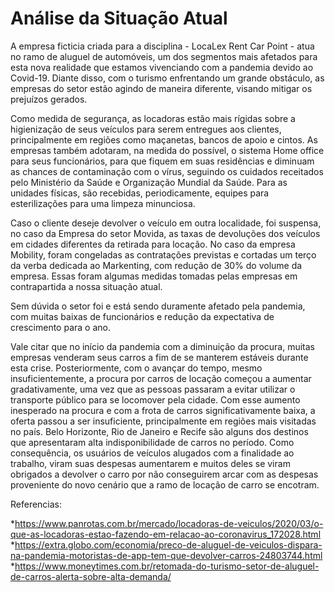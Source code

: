 # Análise da Situação Atual
A empresa ficticia criada para a disciplina - LocaLex Rent Car Point - atua no ramo de aluguel de automóveis, um dos segmentos mais afetados para esta nova realidade que estamos vivenciando com a pandemia devido ao Covid-19.
Diante disso, com o turismo enfrentando um grande obstáculo, as empresas do setor estão agindo de maneira diferente, visando mitigar os prejuízos gerados.


Como medida de segurança, as locadoras estão mais rígidas sobre a higienização de seus veículos para serem entregues aos clientes, principalmente em regiões como maçanetas, bancos de apoio e cintos.
As empresas também adotaram, na medida do possível, o sistema Home office para seus funcionários, para que fiquem em suas residências e diminuam as chances de contaminação com o vírus, seguindo os cuidados receitados pelo Ministério da Saúde e Organização Mundial da Saúde.
Para as unidades físicas, são recebidas, periodicamente, equipes para esterilizações para uma limpeza minunciosa.


Caso o cliente deseje devolver o veículo em outra localidade, foi suspensa, no caso da Empresa do setor Movida, as taxas de devoluções dos veículos em cidades diferentes da retirada para locação.
No caso da empresa Mobility, foram congeladas as contratações previstas e cortadas um terço da verba dedicada ao Markenting, com redução de 30% do volume da empresa.
Essas foram algumas medidas tomadas pelas empresas em contrapartida a nossa situação atual.


Sem dúvida o setor foi e está sendo duramente afetado pela pandemia, com muitas baixas de funcionários e redução da expectativa de crescimento para o ano.


Vale citar que no início da pandemia com a diminuição da procura, muitas empresas venderam seus carros a fim de se manterem estáveis durante esta crise. Posteriormente, com o avançar do tempo, mesmo insuficientemente, a procura por carros de locação começou a aumentar gradativamente, uma vez que as pessoas passaram a evitar utilizar o transporte público para se locomover pela cidade. Com esse aumento inesperado na procura e com a frota de carros significativamente baixa, a oferta passou a ser insuficiente, principalmente em regiões mais visitadas no país. 
Belo Horizonte, Rio de Janeiro e Recife são alguns dos destinos que apresentaram alta indisponibilidade de carros no período.
Como consequência, os usuários de veículos alugados com a finalidade ao trabalho, viram suas despesas aumentarem e muitos deles se viram obrigados a devolver o carro por não conseguirem arcar com as despesas proveniente do novo cenário que a ramo de locação de carro se encotram. 


Referencias:

*https://www.panrotas.com.br/mercado/locadoras-de-veiculos/2020/03/o-que-as-locadoras-estao-fazendo-em-relacao-ao-coronavirus_172028.html
*https://extra.globo.com/economia/preco-de-aluguel-de-veiculos-dispara-na-pandemia-motoristas-de-app-tem-que-devolver-carros-24803744.html
*https://www.moneytimes.com.br/retomada-do-turismo-setor-de-aluguel-de-carros-alerta-sobre-alta-demanda/
